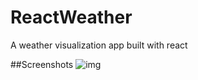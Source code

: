 # ReactWeather
A weather visualization app built with react

##Screenshots
![img](https://i.imgur.com/sqVW7sD.png)
